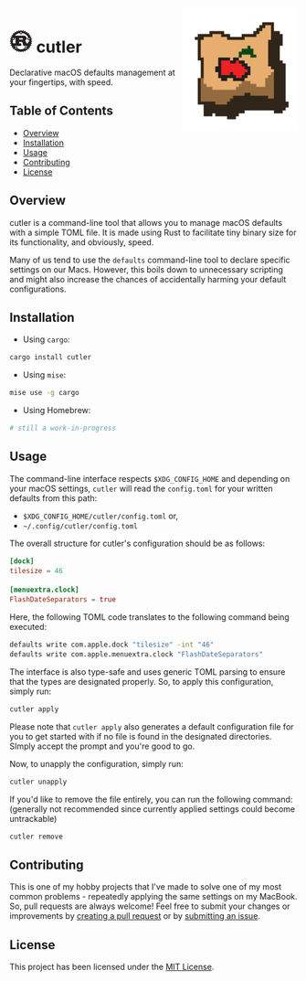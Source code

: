 <img src="assets/logo.png" width="200px" align="right">

# <img src="https://raw.githubusercontent.com/github/explore/80688e429a7d4ef2fca1e82350fe8e3517d3494d/topics/rust/rust.png" width="40px"> cutler

Declarative macOS defaults management at your fingertips, with speed.

## Table of Contents

- [Overview](#overview)
- [Installation](#installation)
- [Usage](#usage)
- [Contributing](#contributing)
- [License](#license)

## Overview

cutler is a command-line tool that allows you to manage macOS defaults with a
simple TOML file. It is made using Rust to facilitate tiny binary size for its
functionality, and obviously, speed.

Many of us tend to use the `defaults` command-line tool to
declare specific settings on our Macs. However, this boils down to unnecessary
scripting and might also increase the chances of accidentally harming your
default configurations.

## Installation

- Using `cargo`:

```bash
cargo install cutler
```

- Using `mise`:

```bash
mise use -g cargo
```

- Using Homebrew:

```bash
# still a work-in-progress
```

## Usage

The command-line interface respects `$XDG_CONFIG_HOME` and depending on your
macOS settings, `cutler` will read the `config.toml` for your written defaults
from this path:

- `$XDG_CONFIG_HOME/cutler/config.toml` or,
- `~/.config/cutler/config.toml`

The overall structure for cutler's configuration should be as follows:

```toml
[dock]
tilesize = 46

[menuextra.clock]
FlashDateSeparators = true
```

Here, the following TOML code translates to the following command being executed:

```bash
defaults write com.apple.dock "tilesize" -int "46"
defaults write com.apple.menuextra.clock "FlashDateSeparators"
```

The interface is also type-safe and uses generic TOML parsing to ensure that the
types are designated properly. So, to apply this configuration, simply run:

```bash
cutler apply
```

Please note that `cutler apply` also generates a default configuration file for
you to get started with if no file is found in the designated directories.
SImply accept the prompt and you're good to go.

Now, to unapply the configuration, simply run:

```bash
cutler unapply
```

If you'd like to remove the file entirely, you can run the following command:
(generally not recommended since currently applied settings could become untrackable)

```bash
cutler remove
```

## Contributing

This is one of my hobby projects that I've made to solve one of my most common
problems - repeatedly applying the same settings on my MacBook. So, pull
requests are always welcome! Feel free to submit your changes or improvements by
[creating a pull request]() or by [submitting an issue]().

## License

This project has been licensed under the [MIT License](LICENSE).
